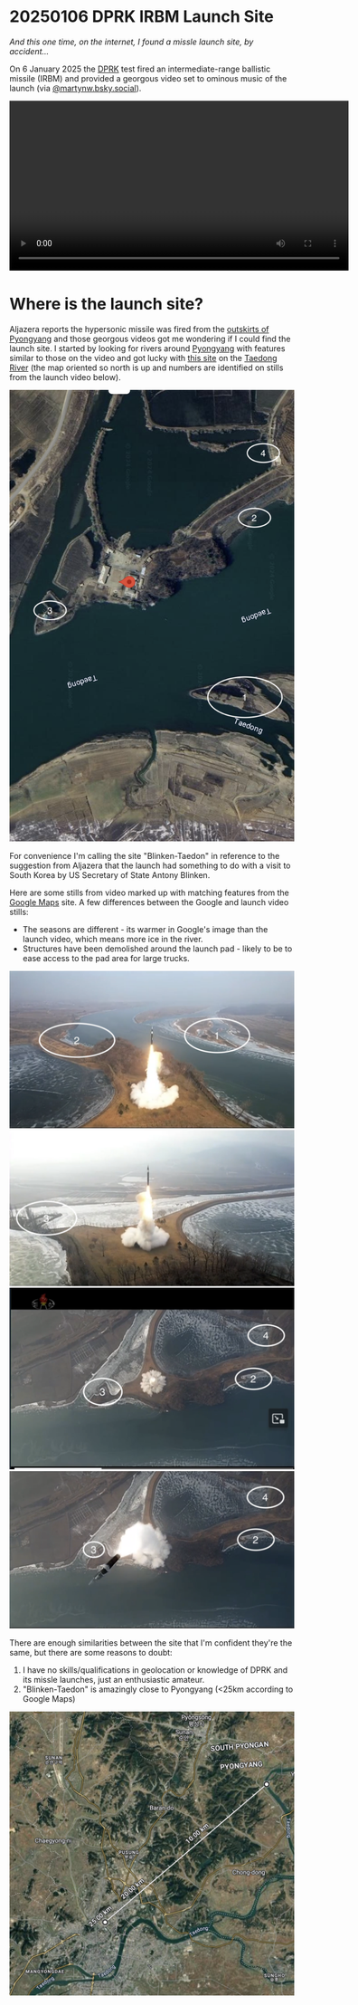 # 20250106 DPRK IRBM Launch Site

_And this one time, on the internet, I found a missle launch site, by accident..._

On 6 January 2025 the [DPRK](https://en.wikipedia.org/wiki/North_Korea) test fired an intermediate-range ballistic missile (IRBM) and provided a georgous video set to ominous music of the launch (via [@martynw.bsky.social](https://bsky.app/profile/martynw.bsky.social/post/3lf4ojgjahc2j)). 


<video width="600" controls>
  <source src="https://raw.githubusercontent.com/gr0k3/dprk-irbm-20250106/main/launch.mp4" type="video/mp4">
  Your browser does not support the video tag.
</video>

# Where is the launch site?
Aljazera reports the hypersonic missile was fired from the [outskirts of Pyongyang](https://www.aljazeera.com/news/2025/1/7/north-korea-says-test-of-new-hypersonic-missile-successful) and those georgous videos got me wondering if I could find the launch site. I started by looking for rivers around [Pyongyang](https://en.wikipedia.org/wiki/Pyongyang) with features similar to those on the video and got lucky with [this site](https://maps.app.goo.gl/BT1pjZ7qVvSRSTdPA) on the [Taedong River](https://en.wikipedia.org/wiki/Taedong_River) (the map oriented so north is up and numbers are identified on stills from the launch video below).

<img src="launch-site.png">

For convenience I'm calling the site "Blinken-Taedon" in reference to the suggestion from Aljazera that the launch had something to do with a visit to South Korea by US Secretary of State Antony Blinken. 

Here are some stills from video marked up with matching features from the [Google Maps](https://maps.app.goo.gl/BT1pjZ7qVvSRSTdPA) site. A few differences between the Google and launch video stills:
- The seasons are different - its warmer in Google's image than the launch video, which means more ice in the river.
- Structures have been demolished around the launch pad - likely to be to ease access to the pad area for large trucks.

<img src="launch-still1.png">
<br/>
<img src="launch-still2.png">
<br/>
<img src="launch-still3.png">
<br/>
<img src="launch-still4.png">
<br/>

There are enough similarities between the site that I'm confident they're the same, but there are some reasons to doubt:
1. I have no skills/qualifications in geolocation or knowledge of DPRK and its missle launches, just an enthusiastic amateur. 
2. "Blinken-Taedon" is amazingly close to Pyongyang (<25km according to Google Maps)

<img src="distance-to-downtown-pyongyang.png">
